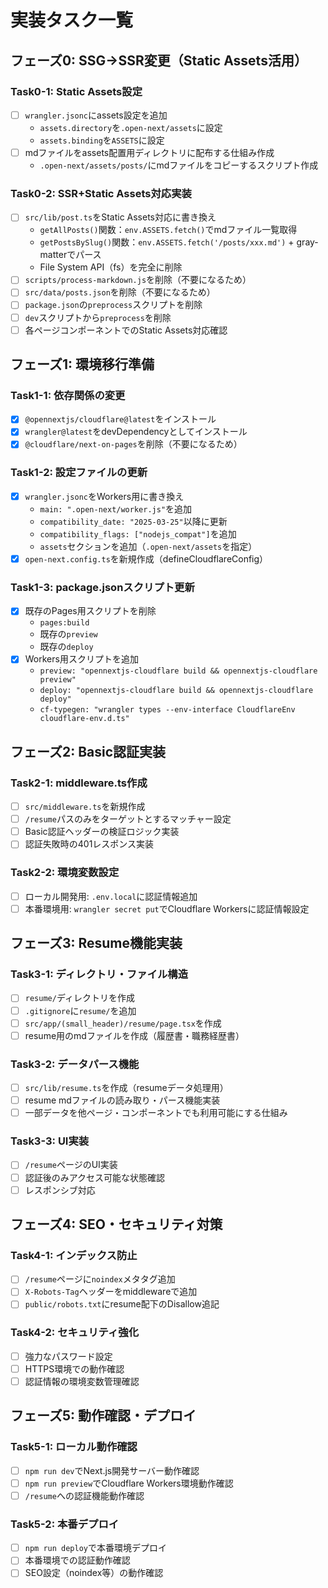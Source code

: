 # 実装タスク一覧

## フェーズ0: SSG→SSR変更（Static Assets活用）

### Task0-1: Static Assets設定
- [ ] `wrangler.jsonc`にassets設定を追加
  - `assets.directory`を`.open-next/assets`に設定
  - `assets.binding`を`ASSETS`に設定
- [ ] mdファイルをassets配置用ディレクトリに配布する仕組み作成
  - `.open-next/assets/posts/`にmdファイルをコピーするスクリプト作成

### Task0-2: SSR+Static Assets対応実装
- [ ] `src/lib/post.ts`をStatic Assets対応に書き換え
  - `getAllPosts()`関数：`env.ASSETS.fetch()`でmdファイル一覧取得
  - `getPostsBySlug()`関数：`env.ASSETS.fetch('/posts/xxx.md')` + gray-matterでパース
  - File System API（fs）を完全に削除
- [ ] `scripts/process-markdown.js`を削除（不要になるため）
- [ ] `src/data/posts.json`を削除（不要になるため）
- [ ] `package.json`の`preprocess`スクリプトを削除
- [ ] `dev`スクリプトから`preprocess`を削除
- [ ] 各ページコンポーネントでのStatic Assets対応確認

## フェーズ1: 環境移行準備

### Task1-1: 依存関係の変更
- [x] `@opennextjs/cloudflare@latest`をインストール
- [x] `wrangler@latest`をdevDependencyとしてインストール
- [x] `@cloudflare/next-on-pages`を削除（不要になるため）

### Task1-2: 設定ファイルの更新
- [x] `wrangler.jsonc`をWorkers用に書き換え
  - `main: ".open-next/worker.js"`を追加
  - `compatibility_date: "2025-03-25"`以降に更新
  - `compatibility_flags: ["nodejs_compat"]`を追加
  - `assets`セクションを追加（`.open-next/assets`を指定）
- [x] `open-next.config.ts`を新規作成（defineCloudflareConfig）

### Task1-3: package.jsonスクリプト更新
- [x] 既存のPages用スクリプトを削除
  - `pages:build`
  - 既存の`preview`
  - 既存の`deploy`
- [x] Workers用スクリプトを追加
  - `preview: "opennextjs-cloudflare build && opennextjs-cloudflare preview"`
  - `deploy: "opennextjs-cloudflare build && opennextjs-cloudflare deploy"`
  - `cf-typegen: "wrangler types --env-interface CloudflareEnv cloudflare-env.d.ts"`

## フェーズ2: Basic認証実装

### Task2-1: middleware.ts作成
- [ ] `src/middleware.ts`を新規作成
- [ ] `/resume`パスのみをターゲットとするマッチャー設定
- [ ] Basic認証ヘッダーの検証ロジック実装
- [ ] 認証失敗時の401レスポンス実装

### Task2-2: 環境変数設定
- [ ] ローカル開発用: `.env.local`に認証情報追加
- [ ] 本番環境用: `wrangler secret put`でCloudflare Workersに認証情報設定

## フェーズ3: Resume機能実装

### Task3-1: ディレクトリ・ファイル構造
- [ ] `resume/`ディレクトリを作成
- [ ] `.gitignore`に`resume/`を追加
- [ ] `src/app/(small_header)/resume/page.tsx`を作成
- [ ] resume用のmdファイルを作成（履歴書・職務経歴書）

### Task3-2: データパース機能
- [ ] `src/lib/resume.ts`を作成（resumeデータ処理用）
- [ ] resume mdファイルの読み取り・パース機能実装
- [ ] 一部データを他ページ・コンポーネントでも利用可能にする仕組み

### Task3-3: UI実装
- [ ] `/resume`ページのUI実装
- [ ] 認証後のみアクセス可能な状態確認
- [ ] レスポンシブ対応

## フェーズ4: SEO・セキュリティ対策

### Task4-1: インデックス防止
- [ ] `/resume`ページに`noindex`メタタグ追加
- [ ] `X-Robots-Tag`ヘッダーをmiddlewareで追加
- [ ] `public/robots.txt`にresume配下のDisallow追記

### Task4-2: セキュリティ強化
- [ ] 強力なパスワード設定
- [ ] HTTPS環境での動作確認
- [ ] 認証情報の環境変数管理確認

## フェーズ5: 動作確認・デプロイ

### Task5-1: ローカル動作確認
- [ ] `npm run dev`でNext.js開発サーバー動作確認
- [ ] `npm run preview`でCloudflare Workers環境動作確認
- [ ] `/resume`への認証機能動作確認

### Task5-2: 本番デプロイ
- [ ] `npm run deploy`で本番環境デプロイ
- [ ] 本番環境での認証動作確認
- [ ] SEO設定（noindex等）の動作確認
